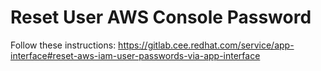 # Reset User AWS Console Password

Follow these instructions: https://gitlab.cee.redhat.com/service/app-interface#reset-aws-iam-user-passwords-via-app-interface
